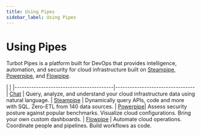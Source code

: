 ```yaml
---
title: Using Pipes
sidebar_label: Using Pipes
---
```


# Using Pipes

Turbot Pipes is a platform built for DevOps that provides intelligence, automation, and security for cloud infrastructure built on [Steampipe](/pipes/docs/using/steampipe/), [Powerpipe](/pipes/docs/using/powerpipe/), and [Flowpipe](/pipes/docs/using/flowpipe/).

|                                         | 
|-----------------------------------------|---------------------------------
| [Chat](/pipes/docs/using/chat)          |  Query, analyze, and understand your cloud infrastructure data using natural language.
| [Steampipe](/pipes/docs/using/steampipe) | Dynamically query APIs, code and more with SQL. Zero-ETL from 140 data sources.
| [Powerpipe](/pipes/docs/using/powerpipe)| Assess security posture against popular benchmarks. Visualize cloud configurations. Bring your own custom dashboards.
| [Flowpipe](/pipes/docs/using/flowpipe)  | Automate cloud operations. Coordinate people and pipelines. Build workflows as code.



<!--
<br />  <br />


<a href="/pipes/docs/using/chat/"> <img src="https://pipes.turbot.com/images/pipes-logo.svg" alt="Chat"  width="200pt"/></a> Query, analyze, and understand your cloud infrastructure data using natural language.

<br />  <br />


<a href="/pipes/docs/using/steampipe/"> <img src="/images/docs/pipes/steampipe_logo_wordmark.png" alt="Steampipe"  width="200pt"/></a> Dynamically query APIs, code and more with SQL. Zero-ETL from 140 data sources.

<br />  <br />

<a href="/pipes/docs/using/powerpipe/"> <img src="/images/docs/pipes/powerpipe_wordmark.png" alt="Powerpipe"  width="200pt"/></a> Assess security posture against popular benchmarks. Visualize cloud configurations. Bring your own custom dashboards.

<br />  <br />


<a href="/pipes/docs/using/flowpipe/"> <img src="/images/docs/pipes/flowpipe_wordmark.png" alt="Flowpipe"  width="170pt"/></a> Automate cloud operations. Coordinate people and pipelines. Build workflows as code.

-->